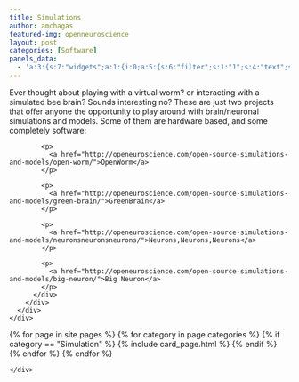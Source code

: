 ```yaml
---
title: Simulations
author: amchagas
featured-img: openneuroscience
layout: post
categories: [Software]
panels_data:
  - 'a:3:{s:7:"widgets";a:1:{i:0;a:5:{s:6:"filter";s:1:"1";s:4:"text";s:746:"<p>Ever thought about playing with a virtual worm? or interacting with a simulated bee brain? Sounds interesting no? These are just two projects that offer anyone the opportunity to play around with brain/neuronal simulations and models. Some of them are hardware based, and some completely software:</p><p><a href="http://openeuroscience.com/open-source-simulations-and-models/open-worm/">OpenWorm</a></p><p><a href="http://openeuroscience.com/open-source-simulations-and-models/green-brain/">GreenBrain</a></p><p><a href="http://openeuroscience.com/open-source-simulations-and-models/neuronsneuronsneurons/">Neurons,Neurons,Neurons</a></p><p><a href="http://openeuroscience.com/open-source-simulations-and-models/big-neuron/">Big Neuron</a></p>";s:5:"title";s:0:"";s:4:"type";s:6:"visual";s:11:"panels_info";a:7:{s:5:"class";s:31:"SiteOrigin_Widget_Editor_Widget";s:3:"raw";b:0;s:4:"grid";i:0;s:4:"cell";i:0;s:2:"id";i:0;s:9:"widget_id";s:36:"ef443d2e-a939-45a1-a8dc-14a6846c0356";s:5:"style";a:0:{}}}}s:5:"grids";a:1:{i:0;a:2:{s:5:"cells";i:1;s:5:"style";a:0:{}}}s:10:"grid_cells";a:1:{i:0;a:4:{s:4:"grid";i:0;s:5:"index";i:0;s:6:"weight";i:1;s:5:"style";a:0:{}}}}'
---
```


<div id="pl-1067"  class="panel-layout" >
  <div id="pg-1067-0"  class="panel-grid panel-no-style" >
    <div id="pgc-1067-0-0"  class="panel-grid-cell" >
      <div id="panel-1067-0-0-0" class="so-panel widget widget_sow-editor panel-first-child panel-last-child" data-index="0" >
        <div class="so-widget-sow-editor so-widget-sow-editor-base">
          <div class="siteorigin-widget-tinymce textwidget">
            <p>
              Ever thought about playing with a virtual worm? or interacting with a simulated bee brain? Sounds interesting no? These are just two projects that offer anyone the opportunity to play around with brain/neuronal simulations and models. Some of them are hardware based, and some completely software:
            </p>

            <p>
              <a href="http://openeuroscience.com/open-source-simulations-and-models/open-worm/">OpenWorm</a>
            </p>

            <p>
              <a href="http://openeuroscience.com/open-source-simulations-and-models/green-brain/">GreenBrain</a>
            </p>

            <p>
              <a href="http://openeuroscience.com/open-source-simulations-and-models/neuronsneuronsneurons/">Neurons,Neurons,Neurons</a>
            </p>

            <p>
              <a href="http://openeuroscience.com/open-source-simulations-and-models/big-neuron/">Big Neuron</a>
            </p>
          </div>
        </div>
      </div>
    </div>
  </div>
</div>



<section class="blog">
  <div class="container">
    <div class="post-list" itemscope="" itemtype="http://schema.org/Blog">
      {% for page in site.pages %}
        {% for category in page.categories %}
          {% if category == "Simulation" %}
            {% include card_page.html %}
          {% endif %}
        {% endfor %}
      {% endfor %}


    </div>
  </div>
</section>
